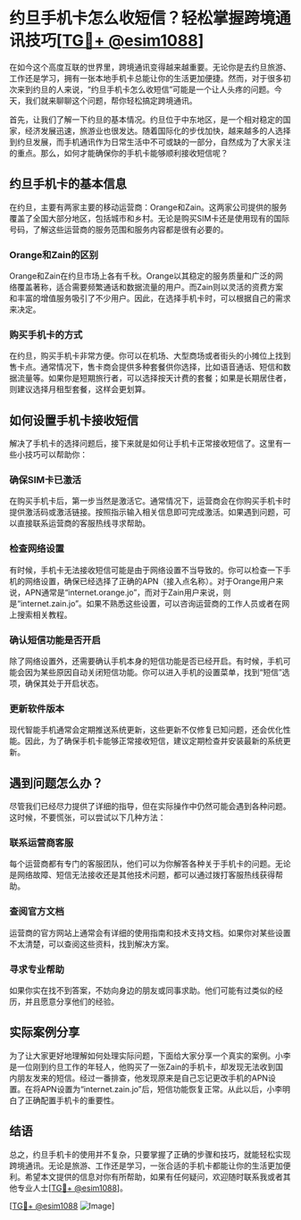 # 约旦手机卡怎么收短信？轻松掌握跨境通讯技巧[[TG💪+ @esim1088](https://t.me/s/esim1088)]

在如今这个高度互联的世界里，跨境通讯变得越来越重要。无论你是去约旦旅游、工作还是学习，拥有一张本地手机卡总能让你的生活更加便捷。然而，对于很多初次来到约旦的人来说，“约旦手机卡怎么收短信”可能是一个让人头疼的问题。今天，我们就来聊聊这个问题，帮你轻松搞定跨境通讯。

首先，让我们了解一下约旦的基本情况。约旦位于中东地区，是一个相对稳定的国家，经济发展迅速，旅游业也很发达。随着国际化的步伐加快，越来越多的人选择到约旦发展，而手机通讯作为日常生活中不可或缺的一部分，自然成为了大家关注的重点。那么，如何才能确保你的手机卡能够顺利接收短信呢？

## 约旦手机卡的基本信息

在约旦，主要有两家主要的移动运营商：Orange和Zain。这两家公司提供的服务覆盖了全国大部分地区，包括城市和乡村。无论是购买SIM卡还是使用现有的国际号码，了解这些运营商的服务范围和服务内容都是很有必要的。

### Orange和Zain的区别

Orange和Zain在约旦市场上各有千秋。Orange以其稳定的服务质量和广泛的网络覆盖著称，适合需要频繁通话和数据流量的用户。而Zain则以灵活的资费方案和丰富的增值服务吸引了不少用户。因此，在选择手机卡时，可以根据自己的需求来决定。

### 购买手机卡的方式

在约旦，购买手机卡非常方便。你可以在机场、大型商场或者街头的小摊位上找到售卡点。通常情况下，售卡商会提供多种套餐供你选择，比如语音通话、短信和数据流量等。如果你是短期旅行者，可以选择按天计费的套餐；如果是长期居住者，则建议选择月租型套餐，这样会更划算。

## 如何设置手机卡接收短信

解决了手机卡的选择问题后，接下来就是如何让手机卡正常接收短信了。这里有一些小技巧可以帮助你：

### 确保SIM卡已激活

在购买手机卡后，第一步当然是激活它。通常情况下，运营商会在你购买手机卡时提供激活码或激活链接。按照指示输入相关信息即可完成激活。如果遇到问题，可以直接联系运营商的客服热线寻求帮助。

### 检查网络设置

有时候，手机卡无法接收短信可能是由于网络设置不当导致的。你可以检查一下手机的网络设置，确保已经选择了正确的APN（接入点名称）。对于Orange用户来说，APN通常是“internet.orange.jo”，而对于Zain用户来说，则是“internet.zain.jo”。如果不熟悉这些设置，可以咨询运营商的工作人员或者在网上搜索相关教程。

### 确认短信功能是否开启

除了网络设置外，还需要确认手机本身的短信功能是否已经开启。有时候，手机可能会因为某些原因自动关闭短信功能。你可以进入手机的设置菜单，找到“短信”选项，确保其处于开启状态。

### 更新软件版本

现代智能手机通常会定期推送系统更新，这些更新不仅修复已知问题，还会优化性能。因此，为了确保手机卡能够正常接收短信，建议定期检查并安装最新的系统更新。

## 遇到问题怎么办？

尽管我们已经尽力提供了详细的指导，但在实际操作中仍然可能会遇到各种问题。这时候，不要慌张，可以尝试以下几种方法：

### 联系运营商客服

每个运营商都有专门的客服团队，他们可以为你解答各种关于手机卡的问题。无论是网络故障、短信无法接收还是其他技术问题，都可以通过拨打客服热线获得帮助。

### 查阅官方文档

运营商的官方网站上通常会有详细的使用指南和技术支持文档。如果你对某些设置不太清楚，可以查阅这些资料，找到解决方案。

### 寻求专业帮助

如果你实在找不到答案，不妨向身边的朋友或同事求助。他们可能有过类似的经历，并且愿意分享他们的经验。

## 实际案例分享

为了让大家更好地理解如何处理实际问题，下面给大家分享一个真实的案例。小李是一位刚到约旦工作的年轻人，他购买了一张Zain的手机卡，却发现无法收到国内朋友发来的短信。经过一番排查，他发现原来是自己忘记更改手机的APN设置。在将APN设置为“internet.zain.jo”后，短信功能恢复正常。从此以后，小李明白了正确配置手机卡的重要性。

## 结语

总之，约旦手机卡的使用并不复杂，只要掌握了正确的步骤和技巧，就能轻松实现跨境通讯。无论是旅游、工作还是学习，一张合适的手机卡都能让你的生活更加便利。希望本文提供的信息对你有所帮助，如果有任何疑问，欢迎随时联系我或者其他专业人士[[TG💪+ @esim1088](https://t.me/s/esim1088)]。

[[TG💪+ @esim1088](https://t.me/s/esim1088) ![Image](https://i.postimg.cc/4NQfJmqS/Snipaste-2025-05-13-00-14-12.png)]